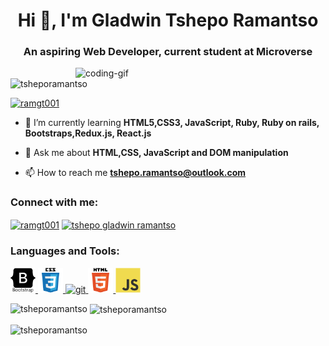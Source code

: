 <h1 align="center">Hi 👋, I'm Gladwin Tshepo Ramantso</h1>
<h3 align="center">An aspiring Web Developer, current student at Microverse</h3>
<img align="right" width="400" alt="coding-gif" src="https://camo.githubusercontent.com/5ddf73ad3a205111cf8c686f687fc216c2946a75005718c8da5b837ad9de78c9/68747470733a2f2f7468756d62732e6766796361742e636f6d2f4576696c4e657874446576696c666973682d736d616c6c2e676966" />

<p align="left"> <img src="https://komarev.com/ghpvc/?username=tsheporamantso&label=Profile%20views&color=0e75b6&style=flat" alt="tsheporamantso" /> </p>

<p align="left"> <a href="https://twitter.com/ramgt001" target="blank"><img src="https://img.shields.io/twitter/follow/ramgt001?logo=twitter&style=for-the-badge" alt="ramgt001" /></a> </p>

- 🌱 I’m currently learning **HTML5,CSS3, JavaScript, Ruby, Ruby on rails, Bootstraps,Redux.js, React.js**

- 💬 Ask me about **HTML,CSS, JavaScript and DOM manipulation**

- 📫 How to reach me **tshepo.ramantso@outlook.com**

<h3 align="left">Connect with me:</h3>
<p align="left">
<a href="https://twitter.com/ramgt001" target="blank"><img align="center" src="https://raw.githubusercontent.com/rahuldkjain/github-profile-readme-generator/master/src/images/icons/Social/twitter.svg" alt="ramgt001" height="30" width="40" /></a>
<a href="https://linkedin.com/in/tshepo gladwin ramantso" target="blank"><img align="center" src="https://raw.githubusercontent.com/rahuldkjain/github-profile-readme-generator/master/src/images/icons/Social/linked-in-alt.svg" alt="tshepo gladwin ramantso" height="30" width="40" /></a>
</p>

<h3 align="left">Languages and Tools:</h3>
<p align="left"> <a href="https://getbootstrap.com" target="_blank" rel="noreferrer"> <img src="https://raw.githubusercontent.com/devicons/devicon/master/icons/bootstrap/bootstrap-plain-wordmark.svg" alt="bootstrap" width="40" height="40"/> </a> <a href="https://www.w3schools.com/css/" target="_blank" rel="noreferrer"> <img src="https://raw.githubusercontent.com/devicons/devicon/master/icons/css3/css3-original-wordmark.svg" alt="css3" width="40" height="40"/> </a> <a href="https://git-scm.com/" target="_blank" rel="noreferrer"> <img src="https://www.vectorlogo.zone/logos/git-scm/git-scm-icon.svg" alt="git" width="40" height="40"/> </a> <a href="https://www.w3.org/html/" target="_blank" rel="noreferrer"> <img src="https://raw.githubusercontent.com/devicons/devicon/master/icons/html5/html5-original-wordmark.svg" alt="html5" width="40" height="40"/> </a> <a href="https://developer.mozilla.org/en-US/docs/Web/JavaScript" target="_blank" rel="noreferrer"> <img src="https://raw.githubusercontent.com/devicons/devicon/master/icons/javascript/javascript-original.svg" alt="javascript" width="40" height="40"/> </a> </p>

<p><img align="left" src="https://github-readme-stats.vercel.app/api/top-langs?username=tsheporamantso&show_icons=true&locale=en&layout=compact" alt="tsheporamantso" /></p>

<p>&nbsp;<img align="center" src="https://github-readme-stats.vercel.app/api?username=tsheporamantso&show_icons=true&locale=en" alt="tsheporamantso" /></p>

<p><img align="center" src="https://github-readme-streak-stats.herokuapp.com/?user=tsheporamantso&" alt="tsheporamantso" /></p>
